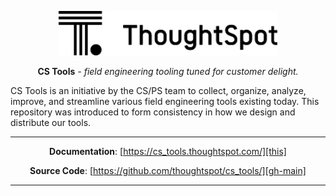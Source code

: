 <p align="center">
  <a href="https://www.thoughtspot.com/">
    <img width="350" src="docs/assets/logo_black.svg" alt='ThoughtSpot'>
  </a>
</p>

<p align="center"><strong>CS Tools</strong> <em>- field engineering tooling tuned for
customer delight.</em></p>

CS Tools is an initiative by the CS/PS team to collect, organize, analyze, improve, and
streamline various field engineering tools existing today. This repository was
introduced to form consistency in how we design and distribute our tools.

---

<center>

  __Documentation__: [https://cs_tools.thoughtspot.com/][this]

  __Source Code__: [https://github.com/thoughtspot/cs_tools/][gh-main]

</center>

---

[this]: https://cs_tools.thoughtspot.com/
[gh-main]: https://github.com/thoughtspot/cs_tools/
